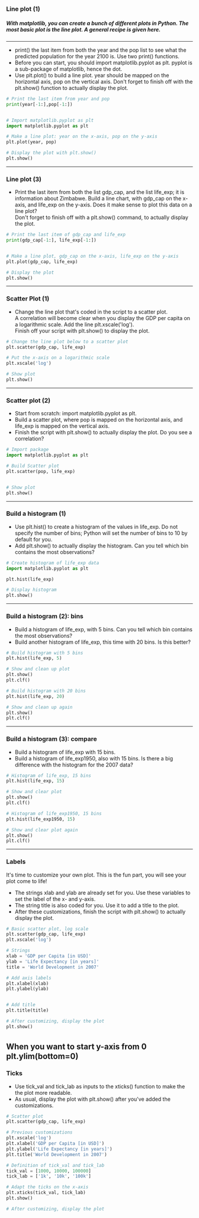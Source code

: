 ### Line plot (1)
   
##### With matplotlib, you can create a bunch of different plots in Python. The most basic plot is the line plot. A general recipe is given here.
---
* print() the last item from both the year and the pop list to see what the predicted population for the year 2100 is. Use two print() functions.
* Before you can start, you should import matplotlib.pyplot as plt. pyplot is a sub-package of matplotlib, hence the dot.
* Use plt.plot() to build a line plot. year should be mapped on the horizontal axis, pop on the vertical axis. Don't forget to finish off with the plt.show() function to actually display the plot.
```python
# Print the last item from year and pop
print(year[-1:],pop[-1:])


# Import matplotlib.pyplot as plt
import matplotlib.pyplot as plt

# Make a line plot: year on the x-axis, pop on the y-axis
plt.plot(year, pop)

# Display the plot with plt.show()
plt.show()
```
---
### Line plot (3)
* Print the last item from both the list gdp_cap, and the list life_exp; it is information about Zimbabwe.
Build a line chart, with gdp_cap on the x-axis, and life_exp on the y-axis. Does it make sense to plot this data on a line plot?  
Don't forget to finish off with a plt.show() command, to actually display the plot.
```python
# Print the last item of gdp_cap and life_exp
print(gdp_cap[-1:], life_exp[-1:])


# Make a line plot, gdp_cap on the x-axis, life_exp on the y-axis
plt.plot(gdp_cap, life_exp)

# Display the plot
plt.show()

```
---
### Scatter Plot (1)
* Change the line plot that's coded in the script to a scatter plot.  
A correlation will become clear when you display the GDP per capita on a logarithmic scale. Add the line plt.xscale('log').  
Finish off your script with plt.show() to display the plot.
```python
# Change the line plot below to a scatter plot
plt.scatter(gdp_cap, life_exp)

# Put the x-axis on a logarithmic scale
plt.xscale('log')

# Show plot
plt.show()
```
---
### Scatter plot (2)
* Start from scratch: import matplotlib.pyplot as plt.
* Build a scatter plot, where pop is mapped on the horizontal axis, and life_exp is mapped on the vertical axis.
* Finish the script with plt.show() to actually display the plot. Do you see a correlation?
```python
# Import package
import matplotlib.pyplot as plt

# Build Scatter plot
plt.scatter(pop, life_exp)


# Show plot
plt.show()
```
---
### Build a histogram (1)
* Use plt.hist() to create a histogram of the values in life_exp. Do not specify the number of bins; Python will set the number of bins to 10 by default for you.
* Add plt.show() to actually display the histogram. Can you tell which bin contains the most observations?
```python
# Create histogram of life_exp data
import matplotlib.pyplot as plt

plt.hist(life_exp)

# Display histogram
plt.show()
```
---
### Build a histogram (2): bins
* Build a histogram of life_exp, with 5 bins. Can you tell which bin contains the most observations?
* Build another histogram of life_exp, this time with 20 bins. Is this better?
```python
# Build histogram with 5 bins
plt.hist(life_exp, 5)

# Show and clean up plot
plt.show()
plt.clf()

# Build histogram with 20 bins
plt.hist(life_exp, 20)

# Show and clean up again
plt.show()
plt.clf()
```
---
### Build a histogram (3): compare
* Build a histogram of life_exp with 15 bins.
* Build a histogram of life_exp1950, also with 15 bins. Is there a big difference with the histogram for the 2007 data?
```python
# Histogram of life_exp, 15 bins
plt.hist(life_exp, 15)

# Show and clear plot
plt.show()
plt.clf()

# Histogram of life_exp1950, 15 bins
plt.hist(life_exp1950, 15)

# Show and clear plot again
plt.show()
plt.clf()
````
---
### Labels  
It's time to customize your own plot. This is the fun part, you will see your plot come to life!
* The strings xlab and ylab are already set for you. Use these variables to set the label of the x- and y-axis.
* The string title is also coded for you. Use it to add a title to the plot.
* After these customizations, finish the script with plt.show() to actually display the plot.
```python
# Basic scatter plot, log scale
plt.scatter(gdp_cap, life_exp)
plt.xscale('log') 

# Strings
xlab = 'GDP per Capita [in USD]'
ylab = 'Life Expectancy [in years]'
title = 'World Development in 2007'

# Add axis labels
plt.xlabel(xlab)
plt.ylabel(ylab)


# Add title
plt.title(title)

# After customizing, display the plot
plt.show()
```
When you want to start y-axis from 0　　　
plt.ylim(bottom=0)
---
### Ticks
* Use tick_val and tick_lab as inputs to the xticks() function to make the the plot more readable.
* As usual, display the plot with plt.show() after you've added the customizations.
```python
# Scatter plot
plt.scatter(gdp_cap, life_exp)

# Previous customizations
plt.xscale('log') 
plt.xlabel('GDP per Capita [in USD]')
plt.ylabel('Life Expectancy [in years]')
plt.title('World Development in 2007')

# Definition of tick_val and tick_lab
tick_val = [1000, 10000, 100000]
tick_lab = ['1k', '10k', '100k']

# Adapt the ticks on the x-axis
plt.xticks(tick_val, tick_lab)
plt.show()

# After customizing, display the plot
```
